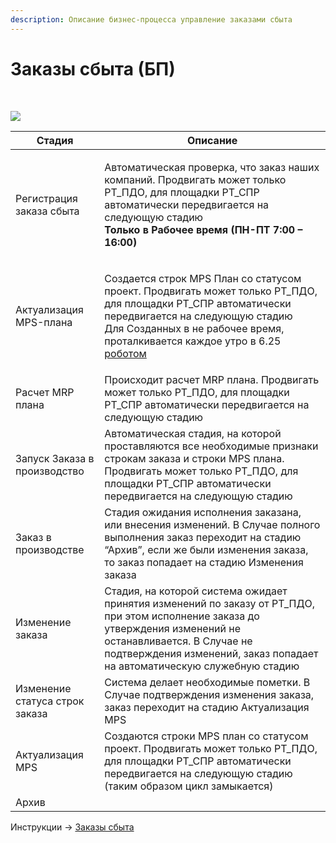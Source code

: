 ```yaml
---
description: Описание бизнес-процесса управление заказами сбыта
---
```


# Заказы сбыта (БП)

​

![](https://files.gitbook.com/v0/b/gitbook-x-prod.appspot.com/o/spaces%2F-MBaL4-sguLCzbQd3FRY%2Fuploads%2FFf3QXaEhLuRxCZadzrtM%2F0?alt=media)

| Стадия                         | Описание                                                                                                                                                                                                                                                                                                         |
| ------------------------------ | ---------------------------------------------------------------------------------------------------------------------------------------------------------------------------------------------------------------------------------------------------------------------------------------------------------------- |
| Регистрация заказа сбыта       | <p>Автоматическая проверка, что заказ наших компаний. Продвигать может только РТ_ПДО, для площадки РТ_СПР автоматически передвигается на следующую стадию<br><strong>Только в Рабочее время (ПН-ПТ 7:00 – 16:00)</strong></p>                                                                                    |
| Актуализация MPS-плана         | <p>Создается строк MPS План со статусом проект. Продвигать может только РТ_ПДО, для площадки РТ_СПР автоматически передвигается на следующую стадию<br>Для Созданных в не рабочее время, проталкивается каждое утро в 6.25 <a href="../../administrirovanie/planirovshik-zadach/_zp_tolkakel.md">роботом</a></p> |
| Расчет MRP плана               | Происходит расчет MRP плана. Продвигать может только РТ\_ПДО, для площадки РТ\_СПР автоматически передвигается на следующую стадию                                                                                                                                                                               |
| Запуск Заказа в производство   | Автоматическая стадия, на которой проставляются все необходимые признаки строкам заказа и строки MPS плана. Продвигать может только РТ\_ПДО, для площадки РТ\_СПР автоматически передвигается на следующую стадию                                                                                                |
| Заказ в производстве           | Стадия ожидания исполнения заказана, или внесения изменений. В Случае полного выполнения заказ переходит на стадию “Архив”, если же были изменения заказа, то заказ попадает на стадию Изменения заказа                                                                                                          |
| Изменение заказа               | Стадия, на которой система ожидает принятия изменений по заказу от РТ\_ПДО, при этом исполнение заказа до утверждения изменений не останавливается. В Случае не подтверждения изменений, заказ попадает на автоматическую служебную стадию                                                                       |
| Изменение статуса строк заказа | Система делает необходимые пометки. В Случае подтверждения изменения заказа, заказ переходит на стадию Актуализация MPS                                                                                                                                                                                          |
| Актуализация MPS               | Создаются строки MPS план со статусом проект. Продвигать может только РТ\_ПДО, для площадки РТ\_СПР автоматически передвигается на следующую стадию (таким образом цикл замыкается)                                                                                                                              |
| Архив                          |                                                                                                                                                                                                                                                                                                                  |

Инструкции -> [Заказы сбыта](../mps-planirovanie/zakazy-pokupatelei.md)
